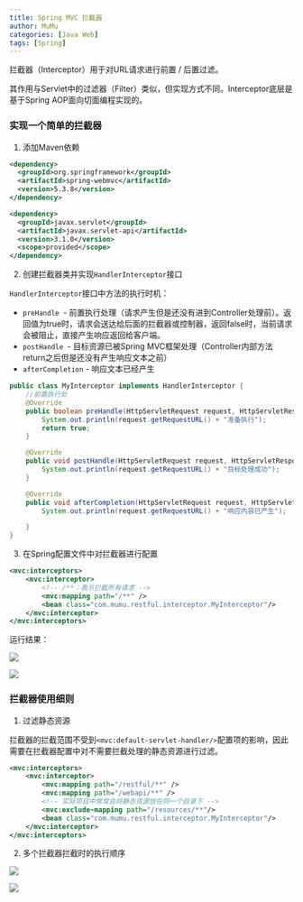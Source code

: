 ```yaml
---
title: Spring MVC 拦截器
author: MuMu
categories: [Java Web]
tags: [Spring]
---
```


拦截器（Interceptor）用于对URL请求进行前置 / 后置过滤。

其作用与Servlet中的过滤器（Filter）类似，但实现方式不同。Interceptor底层是基于Spring AOP面向切面编程实现的。

### 实现一个简单的拦截器

1. 添加Maven依赖

```xml
<dependency>
  <groupId>org.springframework</groupId>
  <artifactId>spring-webmvc</artifactId>
  <version>5.3.8</version>
</dependency>

<dependency>
  <groupId>javax.servlet</groupId>
  <artifactId>javax.servlet-api</artifactId>
  <version>3.1.0</version>
  <scope>provided</scope>
</dependency>
```

2. 创建拦截器类并实现`HandlerInterceptor`接口

`HandlerInterceptor`接口中方法的执行时机：

+ `preHandle `- 前置执行处理（请求产生但是还没有进到Controller处理前）。返回值为true时，请求会送达给后面的拦截器或控制器，返回false时，当前请求会被阻止，直接产生响应返回给客户端。
+ `postHandle `- 目标资源已被Spring MVC框架处理（Controller内部方法return之后但是还没有产生响应文本之前）
+ `afterCompletion` - 响应文本已经产生

```java
public class MyInterceptor implements HandlerInterceptor {
    //前置执行处
    @Override
    public boolean preHandle(HttpServletRequest request, HttpServletResponse response, Object handler) throws Exception {
        System.out.println(request.getRequestURL() + "准备执行");
        return true;
    }

    @Override
    public void postHandle(HttpServletRequest request, HttpServletResponse response, Object handler, ModelAndView modelAndView) throws Exception {
        System.out.println(request.getRequestURL() + "目标处理成功");
    }

    @Override
    public void afterCompletion(HttpServletRequest request, HttpServletResponse response, Object handler, Exception ex) throws Exception {
        System.out.println(request.getRequestURL() + "响应内容已产生");

    }
}
```

3. 在Spring配置文件中对拦截器进行配置

```xml
<mvc:interceptors>
    <mvc:interceptor>
        <!-- /**：表示拦截所有请求 -->
        <mvc:mapping path="/**" />
        <bean class="com.mumu.restful.interceptor.MyInterceptor"/>
    </mvc:interceptor>
</mvc:interceptors>
```

运行结果：

![](https://cdn.jsdelivr.net/gh/piggy925/BlogAssets@main/uPic/Jw-104.png)

![](https://cdn.jsdelivr.net/gh/piggy925/BlogAssets@main/uPic/Jw-105.png)

### 拦截器使用细则

1. 过滤静态资源

拦截器的拦截范围不受到`<mvc:default-servlet-handler/>`配置项的影响，因此需要在拦截器配置中对不需要拦截处理的静态资源进行过滤。

```xml
<mvc:interceptors>
    <mvc:interceptor>
        <mvc:mapping path="/restful/**" />
        <mvc:mapping path="/webapi/**" />
        <!-- 实际项目中常常会将静态资源放在同一个目录下 -->
        <mvc:exclude-mapping path="/resources/**"/>
        <bean class="com.mumu.restful.interceptor.MyInterceptor"/>
    </mvc:interceptor>
</mvc:interceptors>
```

2. 多个拦截器拦截时的执行顺序

![](https://cdn.jsdelivr.net/gh/piggy925/BlogAssets@main/uPic/Jw-106.png)

![](https://cdn.jsdelivr.net/gh/piggy925/BlogAssets@main/uPic/Jw-108.png)

